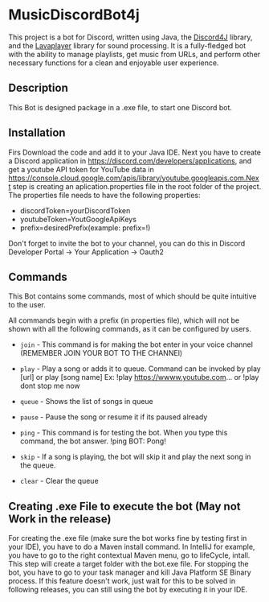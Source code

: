 # MusicDiscordBot4j

This project is a bot for Discord, written using Java, the [Discord4J](https://github.com/austinv11/Discord4J) library, and the [Lavaplayer](https://github.com/sedmelluq/lavaplayer) library for sound processing. It is a fully-fledged bot with the ability to manage playlists, get music from URLs, and perform other necessary functions for a clean and enjoyable user experience.

## Description

This Bot is designed package in a .exe file, to start one Discord bot. 

## Installation
Firs Download the code and add it to your Java IDE. Next you have to create a Discord application in https://discord.com/developers/applications, and get a youtube API token for YouTube data in https://console.cloud.google.com/apis/library/youtube.googleapis.com.Next step is creating an aplication.properties file in the root folder of the project. 
The properties file needs to have the following properties:
* discordToken=yourDiscordToken
* youtubeToken=YoutGoogleApiKeys
* prefix=desiredPrefix(example: prefix=!)

Don't forget to invite the bot to your channel, you can do this in Discord Developer Portal -> Your Application -> Oauth2

## Commands

This Bot contains some commands, most of which should be quite intuitive to the user.

All commands begin with a prefix (in properties file), which will not be shown with all the following commands, as it can be configured by users.

* `join` - This command is for making the bot enter in your voice channel (REMEMBER JOIN YOUR BOT TO THE CHANNEl) 

* `play` - Play a song or adds it to queue. Command can be invoked by play [url] or play [song name] Ex: !play https://wwww.youtube.com... or !play dont stop me now

* `queue` - Shows the list of songs in queue

* `pause` - Pause the song or resume it if its paused already

* `ping` - This command is for testing the bot. When you type this command, the bot answer. !ping  BOT: Pong!

* `skip` - If a song is playing, the bot will skip it and play the next song in the queue.

* `clear` - Clear the queue

## Creating .exe File to execute the bot (May not Work in the release)
For creating the .exe file (make sure the bot works fine by testing first in your IDE), you have to do a Maven install command. In IntelliJ for example, you have to go to the right contextual Maven menu, go to lifeCycle, intall. This step will create a target folder with the bot.exe file.
For stopping the bot, you have to go to your task manager and kill Java Platform SE Binary process.
If this feature doesn't work, just wait for this to be solved in following releases, you can still using the bot by executing it in your IDE.
    
